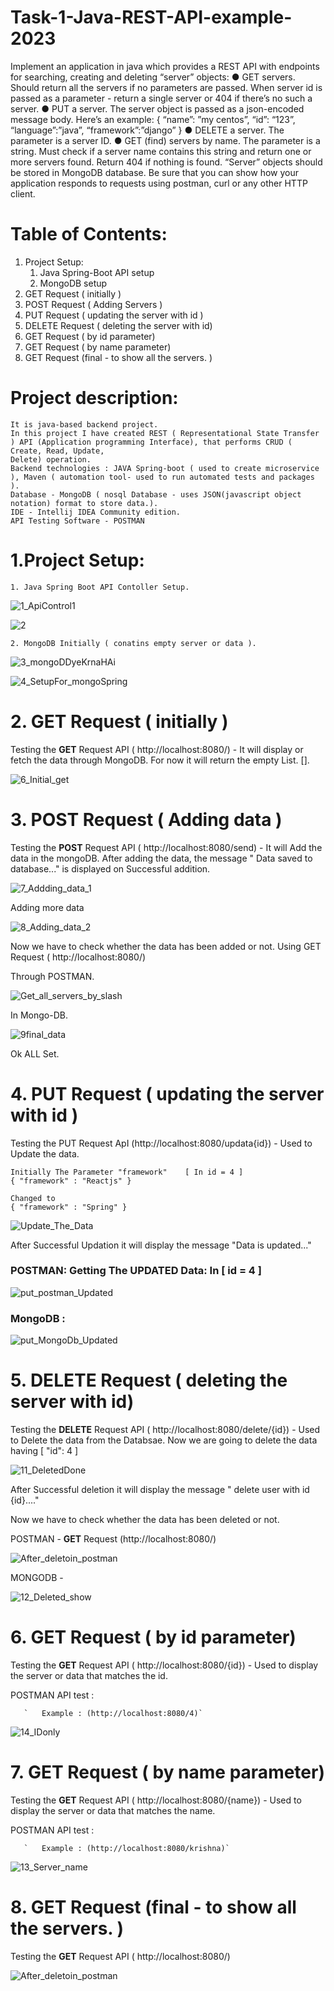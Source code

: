 # Task-1-Java-REST-API-example-2023
Implement an application in java which provides a REST API with endpoints for searching,
creating and deleting “server” objects:
● GET servers. Should return all the servers if no parameters are passed. When server id
is passed as a parameter - return a single server or 404 if there’s no such a server.
● PUT a server. The server object is passed as a json-encoded message body. Here’s an
example:
{
“name”: ”my centos”,
“id”: “123”,
“language”:”java”,
“framework”:”django”
}
● DELETE a server. The parameter is a server ID.
● GET (find) servers by name. The parameter is a string. Must check if a server name
contains this string and return one or more servers found. Return 404 if nothing is found.
“Server” objects should be stored in MongoDB database.
Be sure that you can show how your application responds to requests using postman, curl or
any other HTTP client.

# Table of Contents:

1. Project Setup:
   1. Java Spring-Boot API setup
   2. MongoDB setup
2. GET Request ( initially )
3. POST Request ( Adding Servers )
4. PUT Request ( updating the server with id )
5. DELETE Request ( deleting the server with id)
6. GET Request ( by id parameter)
7. GET Request ( by name parameter)
8. GET Request (final - to show all the servers. )

# Project description:
  

    It is java-based backend project.
    In this project I have created REST ( Representational State Transfer ) API (Application programming Interface), that performs CRUD ( Create, Read, Update, 
    Delete) operation.
    Backend technologies : JAVA Spring-boot ( used to create microservice ), Maven ( automation tool- used to run automated tests and packages ).
    Database - MongoDB ( nosql Database - uses JSON(javascript object notation) format to store data.).
    IDE - Intellij IDEA Community edition.
    API Testing Software - POSTMAN



# 1.Project Setup:

    1. Java Spring Boot API Contoller Setup.

![1_ApiControl1](https://github.com/krishnasaw8340/Task-1-Java-REST-API-example-2023/assets/63328010/2aaed049-2a07-4b47-aeb7-17c817820956)


![2](https://github.com/krishnasaw8340/Task-1-Java-REST-API-example-2023/assets/63328010/09615d61-f16f-415b-badd-e01567812566)



    2. MongoDB Initially ( conatins empty server or data ).
    
![3_mongoDDyeKrnaHAi](https://github.com/krishnasaw8340/Task-1-Java-REST-API-example-2023/assets/63328010/bcdbb38b-8973-412a-945e-0318a16e8d5a)

![4_SetupFor_mongoSpring](https://github.com/krishnasaw8340/Task-1-Java-REST-API-example-2023/assets/63328010/6b2c7e46-c012-428e-8872-db5f8450bf6f)


# 2. GET Request ( initially )

  Testing the **GET** Request API ( http://localhost:8080/) - It will display or fetch the data through MongoDB.
  For now it will return the empty List. [].
  
 ![6_Initial_get](https://github.com/krishnasaw8340/Task-1-Java-REST-API-example-2023/assets/63328010/a992158b-2d82-4567-86f4-90e2872f94fb)


# 3. POST Request ( Adding data )

  Testing the **POST** Request API ( http://localhost:8080/send) - It will Add the data in the mongoDB.
  After adding the data,  the message " Data saved to database..." is displayed on Successful addition.

  
![7_Addding_data_1](https://github.com/krishnasaw8340/Task-1-Java-REST-API-example-2023/assets/63328010/c0cb020e-42ce-4e11-9230-c5d2466ba6eb)

  
  Adding more data

  
![8_Adding_data_2](https://github.com/krishnasaw8340/Task-1-Java-REST-API-example-2023/assets/63328010/b59cbcfc-91c2-42ee-935d-784b075669b0)

  
  Now we have to check whether the data has been added or not.
  Using  GET Request ( http://localhost:8080/)

  Through POSTMAN.
  
![Get_all_servers_by_slash](https://github.com/krishnasaw8340/Task-1-Java-REST-API-example-2023/assets/63328010/fd9d80bc-533b-4cbf-bd74-ccb8d8a7063f)

  
  In Mongo-DB.
  
 ![9final_data](https://github.com/krishnasaw8340/Task-1-Java-REST-API-example-2023/assets/63328010/504f50a5-f0c0-4f68-96a5-e9aad0671e67)


  Ok ALL Set. 
  
 
# 4. PUT Request ( updating the server with id )

   Testing the PUT Request ApI (http://localhost:8080/updata{id}) - Used to Update the data.
   

    Initially The Parameter "framework"    [ In id = 4 ]
    { "framework" : "Reactjs" } 
    
    Changed to 
    { "framework" : "Spring" }

    
![Update_The_Data](https://github.com/krishnasaw8340/Task-1-Java-REST-API-example-2023/assets/63328010/a7a559a6-ef38-4259-aed3-34a921cce0d9)


After Successful Updation it will display the message "Data is updated..."

### POSTMAN:  Getting The UPDATED Data: In [ id = 4 ]

![put_postman_Updated](https://github.com/krishnasaw8340/Task-1-Java-REST-API-example-2023/assets/63328010/33841cc1-e684-4ab5-8a72-50b470ea0f98)


### MongoDB :

![put_MongoDb_Updated](https://github.com/krishnasaw8340/Task-1-Java-REST-API-example-2023/assets/63328010/ce8d5294-4a53-4155-82b7-df4b03d31644)

    
# 5. DELETE Request ( deleting the server with id)

  Testing the **DELETE** Request API ( http://localhost:8080/delete/{id}) - Used to Delete the data from the Databsae.
  Now we are going to delete the data having [  "id": 4 ]

  
![11_DeletedDone](https://github.com/krishnasaw8340/Task-1-Java-REST-API-example-2023/assets/63328010/906f54c3-8882-485e-8782-d660e1f7bc09)


After Successful deletion it will display the message " delete user with id {id}...."

Now we have to check whether the data has been deleted or not.

   
POSTMAN -   **GET** Request (http://localhost:8080/)

![After_deletoin_postman](https://github.com/krishnasaw8340/Task-1-Java-REST-API-example-2023/assets/63328010/2dacfef7-a23e-4877-be70-55ec230bf119)



MONGODB -

![12_Deleted_show](https://github.com/krishnasaw8340/Task-1-Java-REST-API-example-2023/assets/63328010/f8342512-8925-42b6-9810-8b39aa671cfc)




# 6. GET Request ( by id parameter) 

 Testing the **GET** Request API  ( http://localhost:8080/{id}) - Used to display the server or data that matches the id.

POSTMAN API test : 

       `   Example : (http://localhost:8080/4)`
       

![14_IDonly](https://github.com/krishnasaw8340/Task-1-Java-REST-API-example-2023/assets/63328010/c94b0339-2645-475b-859f-97002db8e27a)



# 7. GET Request ( by name parameter)


Testing the **GET** Request API  ( http://localhost:8080/{name}) - Used to display the server or data that matches the name.


POSTMAN API test : 

       `   Example : (http://localhost:8080/krishna)`

       
![13_Server_name](https://github.com/krishnasaw8340/Task-1-Java-REST-API-example-2023/assets/63328010/55cff167-dc0f-4031-804b-683bfb0bcbef)



# 8. GET Request (final - to show all the servers. )

Testing the **GET** Request API  ( http://localhost:8080/)

![After_deletoin_postman](https://github.com/krishnasaw8340/Task-1-Java-REST-API-example-2023/assets/63328010/0fca512e-0919-47d6-893b-950b407903e7)


  
